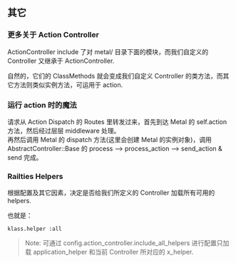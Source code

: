 ## 其它

### 更多关于 Action Controller

ActionController include 了对 metal/ 目录下面的模块，而我们自定义的 Controller 又继承于 ActionController.

自然的，它们的 ClassMethods 就会变成我们自定义 Controller 的类方法，而其它方法则类似实例方法，可运用于 action.

### 运行 action 时的魔法

请求从 Action Dispatch 的 Routes 里转发过来，首先到达 Metal 的 self.action 方法，然后经过层层 middleware 处理。<br>
再然后调用 Metal 的 dispatch 方法(这里会创建 Metal 的实例对象)，调用 AbstractController::Base 的 process --> process_action --> send_action & send 完成。

### Railties Helpers

根据配置及其它因素，决定是否给我们所定义的 Controller 加载所有可用的 helpers.

也就是：

```
klass.helper :all
```

> Note: 可通过 config.action_controller.include_all_helpers 进行配置只加载 application_helper 和当前 Controller 所对应的 x_helper.
